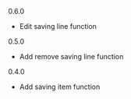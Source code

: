 0.6.0
  * Edit saving line function

0.5.0
  * Add remove saving line function

0.4.0
  * Add saving item function
